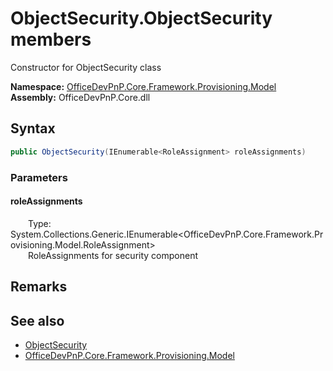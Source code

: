 # ObjectSecurity.ObjectSecurity members 
 Constructor for ObjectSecurity class   

**Namespace:** [OfficeDevPnP.Core.Framework.Provisioning.Model](OfficeDevPnP.Core.Framework.Provisioning.Model.md)  
**Assembly:** OfficeDevPnP.Core.dll  
## Syntax
```C#
public ObjectSecurity(IEnumerable<RoleAssignment> roleAssignments)
```
### Parameters
#### roleAssignments  
&emsp;&emsp;Type: System.Collections.Generic.IEnumerable<OfficeDevPnP.Core.Framework.Provisioning.Model.RoleAssignment>  
&emsp;&emsp;RoleAssignments for security component  


## Remarks
  
## See also
- [ObjectSecurity](OfficeDevPnP.Core.Framework.Provisioning.Model.ObjectSecurity.md)
- [OfficeDevPnP.Core.Framework.Provisioning.Model](OfficeDevPnP.Core.Framework.Provisioning.Model.md)
